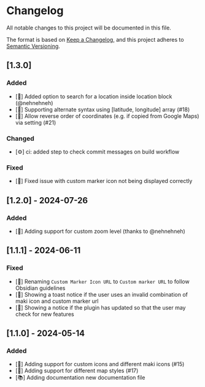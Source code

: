 # Changelog

All notable changes to this project will be documented in this file.

The format is based on [Keep a Changelog](https://keepachangelog.com/en/1.0.0/),
and this project adheres to [Semantic Versioning](https://semver.org/spec/v2.0.0.html).

## [1.3.0]

### Added

-   [🚀] Added option to search for a location inside location block (@nehnehneh)
-   [🚀] Supporting alternate syntax using [latitude, longitude] array (#18)
-   [🚀] Allow reverse order of coordinates (e.g. if copied from Google Maps) via setting (#21)

### Changed

-   [⚙️] ci: added step to check commit messages on build workflow

### Fixed

-   [🐛] Fixed issue with custom marker icon not being displayed correctly

## [1.2.0] - 2024-07-26

### Added

-   [🚀] Adding support for custom zoom level (thanks to @nehnehneh)

## [1.1.1] - 2024-06-11

### Fixed

-   [💎] Renaming `Custom Marker Icon URL` to `Custom marker URL` to follow Obsidian guidelines
-   [💎] Showing a toast notice if the user uses an invalid combination of maki icon and custom marker url
-   [💎] Showing a notice if the plugin has updated so that the user may check for new features

## [1.1.0] - 2024-05-14

### Added

-   [🚀] Adding support for custom icons and different maki icons (#15)
-   [🚀] Adding support for different map styles (#17)
-   [📚] Adding documentation new documentation file

